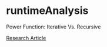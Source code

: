 # runtimeAnalysis
 Power Function: Iterative Vs. Recursive

[Research Article](https://github.com/MathewLister/runtimeAnalysis/blob/master/RuntimeAnalysis-IterativeVsRecursivePowerFunction.pdf)
